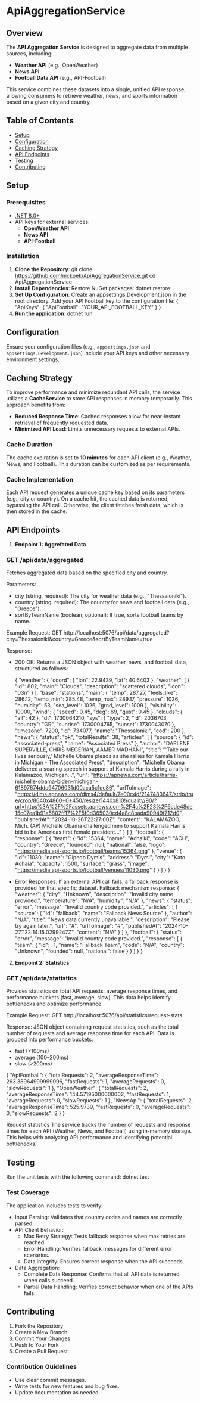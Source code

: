 # ApiAggregationService
## Overview
The **API Aggregation Service** is designed to aggregate data from multiple sources, including:
- **Weather API** (e.g., OpenWeather)
- **News API**
- **Football Data API** (e.g., API-Football)

This service combines these datasets into a single, unified API response, allowing consumers to retrieve weather, news, and sports information based on a given city and country.

## Table of Contents
- [Setup](#setup)
- [Configuration](#configuration)
- [Caching Strategy](#caching-strategy)
- [API Endpoints](#api-endpoints)
- [Testing](#testing)
- [Contributing](#contributing)

## Setup

### Prerequisites
- [.NET 8.0+](https://dotnet.microsoft.com/download)
- API keys for external services:
  - **OpenWeather API**
  - **News API**
  - **API-Football**

### Installation
1. **Clone the Repository**:
   git clone https://github.com/nickpek/ApiAggregationService.git
   cd ApiAggregationService
2. **Install Dependencies**:
    Restore NuGet packages:
    dotnet restore
3. **Set Up Configuration**:
    Create an appsettings.Development.json in the root directory.
    Add your API Football key to the configuration file:
    {
        "ApiKeys": {
                "ApiFootball": "YOUR_API_FOOTBALL_KEY"
        }
    }
4. **Run the application**:
    dotnet run

## Configuration
Ensure your configuration files (e.g., `appsettings.json` and `appsettings.Development.json`) include your API keys and other necessary environment settings.

## Caching Strategy
To improve performance and minimize redundant API calls, the service utilizes a **CacheService** to store API responses in memory temporarily. This approach benefits from:
- **Reduced Response Time**: Cached responses allow for near-instant retrieval of frequently requested data.
- **Minimized API Load**: Limits unnecessary requests to external APIs.

### Cache Duration
The cache expiration is set to **10 minutes** for each API client (e.g., Weather, News, and Football). This duration can be customized as per requirements.

### Cache Implementation
Each API request generates a unique cache key based on its parameters (e.g., city or country). On a cache hit, the cached data is returned, bypassing the API call. Otherwise, the client fetches fresh data, which is then stored in the cache.

## API Endpoints
1. **Endpoint 1: Aggrefated Data**
### GET /api/data/aggregated
Fetches aggregated data based on the specified city and country.

Parameters:
- city (string, required): The city for weather data (e.g., "Thessaloniki").
- country (string, required): The country for news and football data (e.g., "Greece").
- sortByTeamName (boolean, optional): If true, sorts football teams by name.

Example Request:
GET http://localhost:5076/api/data/aggregated?city=Thessaloniki&country=Greece&sortByTeamName=true

Response:
- 200 OK: Returns a JSON object with weather, news, and football data, structured as follows:

  {
    "weather": {
    "coord": {
      "lon": 22.9439,
      "lat": 40.6403
    },
    "weather": [
      {
        "id": 802,
        "main": "Clouds",
        "description": "scattered clouds",
        "icon": "03n"
      }
    ],
    "base": "stations",
    "main": {
      "temp": 287.27,
      "feels_like": 286.12,
      "temp_min": 285.48,
      "temp_max": 289.17,
      "pressure": 1026,
      "humidity": 53,
      "sea_level": 1026,
      "grnd_level": 1009
    },
    "visibility": 10000,
    "wind": {
      "speed": 0.45,
      "deg": 69,
      "gust": 0.45
    },
    "clouds": {
      "all": 42
    },
    "dt": 1730064210,
    "sys": {
      "type": 2,
      "id": 2036703,
      "country": "GR",
      "sunrise": 1730004765,
      "sunset": 1730043070
    },
    "timezone": 7200,
    "id": 734077,
    "name": "Thessaloniki",
    "cod": 200
  },
  "news": {
    "status": "ok",
    "totalResults": 38,
    "articles": [
      {
        "source": {
          "id": "associated-press",
          "name": "Associated Press"
        },
        "author": "DARLENE SUPERVILLE, CHRIS MEGERIAN, AAMER MADHANI",
        "title": "'Take our lives seriously,' Michelle Obama pleads as she rallies for Kamala Harris in Michigan - The Associated Press",
        "description": "Michelle Obama delivered a searing speech in support of Kamala Harris during a rally in Kalamazoo, Michigan...",
        "url": "https://apnews.com/article/harris-michelle-obama-biden-michigan-61897674ddc94706031d00aca5c1dc86",
        "urlToImage": "https://dims.apnews.com/dims4/default/7e00c4d/2147483647/strip/true/crop/8640x4860+0+450/resize/1440x810!/quality/90/?url=https%3A%2F%2Fassets.apnews.com%2F4c%2F23%2F6cde48de15c07ea1b91a5802ff17%2F5f0d365030cd4a8c8bada90949f712d0",
        "publishedAt": "2024-10-26T22:27:00Z",
        "content": "KALAMAZOO, Mich. (AP) Michelle Obama challenged men to support Kamala Harris' bid to be Americas first female president..."
      }
    ]
  },
  "football": {
    "response": [
      {
        "team": {
          "id": 15364,
          "name": "Achaiki",
          "code": "ACH",
          "country": "Greece",
          "founded": null,
          "national": false,
          "logo": "https://media.api-sports.io/football/teams/15364.png"
        },
        "venue": {
          "id": 11030,
          "name": "Gipedo Dymis",
          "address": "Dymi",
          "city": "Kato Achaia",
          "capacity": 1500,
          "surface": "grass",
          "image": "https://media.api-sports.io/football/venues/11030.png"
        }
      }
    ]
  }
}

- Error Responses: If an external API call fails, a fallback response is provided for that specific dataset.
Fallback mechanism response:
{
  "weather": {
    "city": "Unknown",
    "description": "Invalid city name provided.",
    "temperature": "N/A",
    "humidity": "N/A"
  },
  "news": {
    "status": "error",
    "message": "Invalid country code provided.",
    "articles": [
      {
        "source": {
          "id": "fallback",
          "name": "Fallback News Source"
        },
        "author": "N/A",
        "title": "News data currently unavailable.",
        "description": "Please try again later.",
        "url": "#",
        "urlToImage": "#",
        "publishedAt": "2024-10-27T22:14:15.0299247Z",
        "content": "N/A"
      }
    ]
  },
  "football": {
    "status": "error",
    "message": "Invalid country code provided.",
    "response": [
      {
        "team": {
          "id": -1,
          "name": "Fallback Team",
          "code": "N/A",
          "country": "Unknown",
          "founded": null,
          "national": false
        }
      }
    ]
  }
}

2. **Endpoint 2: Statistics**
### GET /api/data/statistics
Provides statistics on total API requests, average response times, and performance buckets (fast, average, slow). This data helps identify bottlenecks and optimize performance.

Example Request:
GET http://localhost:5076/api/statistics/request-stats

Response:
JSON object containing request statistics, such as the total number of requests and average response time for each API. Data is grouped into performance buckets:
- fast (<100ms)
- average (100–200ms)
- slow (>200ms)

{
  "ApiFootball": {
    "totalRequests": 2,
    "averageResponseTime": 263.38964999999996,
    "fastRequests": 1,
    "averageRequests": 0,
    "slowRequests": 1
  },
  "OpenWeather": {
    "totalRequests": 2,
    "averageResponseTime": 144.57195000000002,
    "fastRequests": 1,
    "averageRequests": 0,
    "slowRequests": 1
  },
  "NewsApi": {
    "totalRequests": 2,
    "averageResponseTime": 525.9739,
    "fastRequests": 0,
    "averageRequests": 0,
    "slowRequests": 2
  }
}


Request statistics
The service tracks the number of requests and response times for each API (Weather, News, and Football) using in-memory storage. This helps with analyzing API performance and identifying potential bottlenecks.

## Testing

Run the unit tests with the following command:
dotnet test

### Test Coverage
The application includes tests to verify:
- Input Parsing: Validates that country codes and names are correctly parsed.
- API Client Behavior:
  - Max Retry Strategy: Tests fallback response when max retries are reached.
  - Error Handling: Verifies fallback messages for different error scenarios.
  - Data Integrity: Ensures correct response when the API succeeds.
- Data Aggregation:
  - Complete Data Response: Confirms that all API data is returned when calls succeed.
  - Partial Data Handling: Verifies correct behavior when one of the APIs fails.

## Contributing

1. Fork the Repository
2. Create a New Branch
3. Commit Your Changes
4. Push to Your Fork
5. Create a Pull Request

### Contribution Guidelines
- Use clear commit messages.
- Write tests for new features and bug fixes.
- Update documentation as needed.